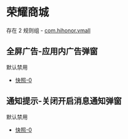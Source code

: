# 荣耀商城

存在 2 规则组 - [com.hihonor.vmall](/src/apps/com.hihonor.vmall.ts)

## 全屏广告-应用内广告弹窗

默认禁用

- [快照-0](https://i.gkd.li/i/13060881)

## 通知提示-关闭开启消息通知弹窗

默认禁用

- [快照-0](https://i.gkd.li/i/13959029)
